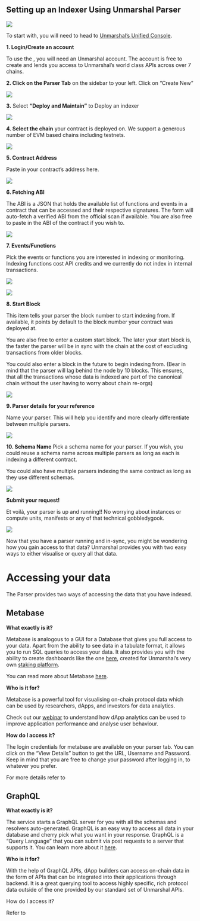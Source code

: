 ## Setting up an Indexer Using Unmarshal Parser

![](../../images/parser/create-parser/setting_up_your_parser.png)

To start with, you will need to head to [Unmarshal’s Unified Console](https://console.unmarshal.io/).

**1. Login/Create an account**

To use the <Project Name>, you will need an Unmarshal account. The account is free to create and lends you access to Unmarshal’s world class APIs across over 7 chains.

**2. Click on the Parser Tab** on the sidebar to your left. Click on “Create New”

![](../../images/parser/create-parser/create_parser_home.png)

**3.** Select **“Deploy and Maintain”** to Deploy an indexer

![](../../images/parser/create-parser/create_parser_select_type.png)

**4. Select the chain** your contract is deployed on. We support a generous number of EVM based chains including testnets.

![](../../images/parser/create-parser/create_parser_select_chain.png)

**5. Contract Address**

Paste in your contract’s address here.

![](../../images/parser/create-parser/create_parser_enter_contract_address.png)

**6. Fetching ABI**

The ABI is a JSON<ref> that holds the available list of functions and events in a contract that can be accessed and their respective signatures. The form will auto-fetch a verified ABI from the official scan if available. You are also free to paste in the ABI of the contract if you wish to.

![](../../images/parser/create-parser/create_indexer_fetch_abi.png)

**7. Events/Functions**

Pick the events or functions you are interested in indexing or monitoring. Indexing functions cost API credits and we currently do not index in internal transactions.

![](../../images/parser/create-parser/create_indexer_select_events.png)

![](../../images/parser/create-parser/create_indexer_select_functions.png)

**8. Start Block**

This item tells your parser the block number to start indexing from. If available, it points by default to the block number your contract was deployed at.

You are also free to enter a custom start block. The later your start block is, the faster the parser will be in sync with the chain at the cost of excluding transactions from older blocks.

You could also enter a block in the future to begin indexing from. (Bear in mind that the parser will lag behind the node by 10 blocks. This ensures, that all the transactions whose data is indexed are part of the canonical chain without the user having to worry about chain re-orgs)

![](../../images/parser/create-parser/create_indexer_select_block_number.png)

**9. Parser details for your reference**

Name your parser. This will help you identify and more clearly differentiate between multiple parsers.

![](../../images/parser/create-parser/contract_indexer_enter_name.png)

**10. Schema Name**
Pick a schema name for your parser. If you wish, you could reuse a schema name across multiple parsers as long as each is indexing a different contract.

You could also have multiple parsers indexing the same contract as long as they use different schemas.

![](../../images/parser/create-parser/contract_indexer_enter_schema.png)

**Submit your request!**

Et voilà, your parser is up and running!! No worrying about instances or compute units, manifests or any of that technical gobbledygook.

![](../../images/parser/create-parser/parser_listing_page.png)

Now that you have a parser running and in-sync, you might be wondering how you gain access to that data? Unmarshal provides you with two easy ways to either visualise or query all that data.

# Accessing your data

The Parser provides two ways of accessing the data that you have indexed.

## Metabase

**What exactly is it?**

Metabase is analogous to a GUI for a Database that gives you full access to your data. Apart from the ability to see data in a tabulate format, it allows you to run SQL queries to access your data. It also provides you with the ability to create dashboards like the one [here](https://stake.unmarshal.io/analytics/493a7f3a-c151-47db-92ca-4fbe8dd7e4e5), created for Unmarshal’s very own [staking platform](https://stake.unmarshal.io/).

You can read more about Metabase [here](https://www.metabase.com/learn/getting-started/getting-started.html).

**Who is it for?**

Metabase is a powerful tool for visualising on-chain protocol data which can be used by researchers, dApps, and investors for data analytics.

Check out our [webinar](https://www.youtube.com/watch?v=owtdrGFtj5c&t=3s) to understand how dApp analytics can be used to improve application performance and analyse user behaviour.

**How do I access it?**

The login credentials for metabase are available on your parser tab. You can click on the “View Details” button to get the URL, Username and Password. Keep in mind that you are free to change your password after logging in, to whatever you prefer.

For more details refer to <Metabase page link>

## GraphQL

**What exactly is it?**

The service starts a GraphQL server for you with all the schemas and resolvers auto-generated. GraphQL is an easy way to access all data in your database and cherry pick what you want in your response. GraphQL is a “Query Language” that you can submit via post requests to a server that supports it. You can learn more about it [here](https://graphql.org/learn/queries/).

**Who is it for?**

With the help of GraphQL APIs, dApp builders can access on-chain data in the form of APIs that can be integrated into their applications through backend. It is a great querying tool to access highly specific, rich protocol data outside of the one provided by our standard set of Unmarshal APIs.

How do I access it?

Refer to <GraphQL page link>
